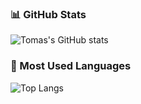 ### 📊 GitHub Stats
![Tomas's GitHub stats](https://github-readme-stats.vercel.app/api?username=tomascubeiro&show_icons=true&theme=dark)

### 🚀 Most Used Languages
![Top Langs](https://github-readme-stats.vercel.app/api/top-langs/?username=tomascubeiro&layout=compact&theme=dark)
